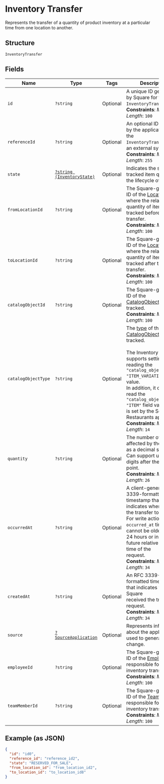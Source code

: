 
# Inventory Transfer

Represents the transfer of a quantity of product inventory at a
particular time from one location to another.

## Structure

`InventoryTransfer`

## Fields

| Name | Type | Tags | Description | Getter | Setter |
|  --- | --- | --- | --- | --- | --- |
| `id` | `?string` | Optional | A unique ID generated by Square for the<br>`InventoryTransfer`.<br>**Constraints**: *Maximum Length*: `100` | getId(): ?string | setId(?string id): void |
| `referenceId` | `?string` | Optional | An optional ID provided by the application to tie the<br>`InventoryTransfer` to an external system.<br>**Constraints**: *Maximum Length*: `255` | getReferenceId(): ?string | setReferenceId(?string referenceId): void |
| `state` | [`?string (InventoryState)`](../../doc/models/inventory-state.md) | Optional | Indicates the state of a tracked item quantity in the lifecycle of goods. | getState(): ?string | setState(?string state): void |
| `fromLocationId` | `?string` | Optional | The Square-generated ID of the [Location](entity:Location) where the related<br>quantity of items was tracked before the transfer.<br>**Constraints**: *Maximum Length*: `100` | getFromLocationId(): ?string | setFromLocationId(?string fromLocationId): void |
| `toLocationId` | `?string` | Optional | The Square-generated ID of the [Location](entity:Location) where the related<br>quantity of items was tracked after the transfer.<br>**Constraints**: *Maximum Length*: `100` | getToLocationId(): ?string | setToLocationId(?string toLocationId): void |
| `catalogObjectId` | `?string` | Optional | The Square-generated ID of the<br>[CatalogObject](entity:CatalogObject) being tracked.<br>**Constraints**: *Maximum Length*: `100` | getCatalogObjectId(): ?string | setCatalogObjectId(?string catalogObjectId): void |
| `catalogObjectType` | `?string` | Optional | The [type](entity:CatalogObjectType) of the [CatalogObject](entity:CatalogObject) being tracked.<br><br>The Inventory API supports setting and reading the `"catalog_object_type": "ITEM_VARIATION"` field value.<br>In addition, it can also read the `"catalog_object_type": "ITEM"` field value that is set by the Square Restaurants app.<br>**Constraints**: *Maximum Length*: `14` | getCatalogObjectType(): ?string | setCatalogObjectType(?string catalogObjectType): void |
| `quantity` | `?string` | Optional | The number of items affected by the transfer as a decimal string.<br>Can support up to 5 digits after the decimal point.<br>**Constraints**: *Maximum Length*: `26` | getQuantity(): ?string | setQuantity(?string quantity): void |
| `occurredAt` | `?string` | Optional | A client-generated RFC 3339-formatted timestamp that indicates when<br>the transfer took place. For write actions, the `occurred_at` timestamp<br>cannot be older than 24 hours or in the future relative to the time of the<br>request.<br>**Constraints**: *Maximum Length*: `34` | getOccurredAt(): ?string | setOccurredAt(?string occurredAt): void |
| `createdAt` | `?string` | Optional | An RFC 3339-formatted timestamp that indicates when Square<br>received the transfer request.<br>**Constraints**: *Maximum Length*: `34` | getCreatedAt(): ?string | setCreatedAt(?string createdAt): void |
| `source` | [`?SourceApplication`](../../doc/models/source-application.md) | Optional | Represents information about the application used to generate a change. | getSource(): ?SourceApplication | setSource(?SourceApplication source): void |
| `employeeId` | `?string` | Optional | The Square-generated ID of the [Employee](entity:Employee) responsible for the<br>inventory transfer.<br>**Constraints**: *Maximum Length*: `100` | getEmployeeId(): ?string | setEmployeeId(?string employeeId): void |
| `teamMemberId` | `?string` | Optional | The Square-generated ID of the [Team Member](entity:TeamMember) responsible for the<br>inventory transfer.<br>**Constraints**: *Maximum Length*: `100` | getTeamMemberId(): ?string | setTeamMemberId(?string teamMemberId): void |

## Example (as JSON)

```json
{
  "id": "id0",
  "reference_id": "reference_id2",
  "state": "RESERVED_FOR_SALE",
  "from_location_id": "from_location_id2",
  "to_location_id": "to_location_id8"
}
```

